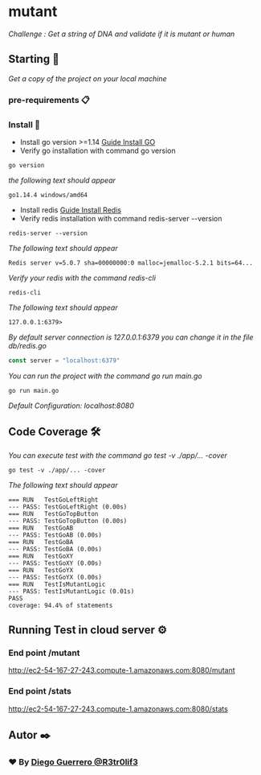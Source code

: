 # mutant
_Challenge :  Get a string of DNA and validate if it is mutant or human_
## Starting 🚀

_Get a copy of the project on your local machine_

### pre-requirements 📋

### Install 🔧

* Install go version >=1.14 [Guide Install GO ](https://golang.org/doc/install)
* Verify go installation with command go version
```
go version 

```
_the following text should appear_
```
go1.14.4 windows/amd64

```
* Install redis [Guide Install Redis ](https://redis.io/topics/quickstart)
* Verify redis installation with command redis-server --version
```
redis-server --version
```
_The following text should appear_
```
Redis server v=5.0.7 sha=00000000:0 malloc=jemalloc-5.2.1 bits=64...

```
_Verify your redis with the command redis-cli_
```
redis-cli

```

_The following text should appear_
```
127.0.0.1:6379> 

```
_By default server connection is 127.0.0.1:6379 you can change it in the file db/redis.go_

```go
const server = "localhost:6379"
```

_You can run the project with the command go run main.go_

```
go run main.go

```
_Default Configuration: localhost:8080_

## Code Coverage 🛠️

_You can execute test with the command go test -v ./app/... -cover_
```
go test -v ./app/... -cover

```
_The following text should appear_

```console
=== RUN   TestGoLeftRight
--- PASS: TestGoLeftRight (0.00s)
=== RUN   TestGoTopButton
--- PASS: TestGoTopButton (0.00s)
=== RUN   TestGoAB
--- PASS: TestGoAB (0.00s)
=== RUN   TestGoBA
--- PASS: TestGoBA (0.00s)
=== RUN   TestGoXY
--- PASS: TestGoXY (0.00s)
=== RUN   TestGoYX
--- PASS: TestGoYX (0.00s)
=== RUN   TestIsMutantLogic
--- PASS: TestIsMutantLogic (0.01s)
PASS
coverage: 94.4% of statements
```

## Running Test in cloud server ⚙️

### End point /mutant

http://ec2-54-167-27-243.compute-1.amazonaws.com:8080/mutant

### End point /stats

http://ec2-54-167-27-243.compute-1.amazonaws.com:8080/stats

## Autor ✒️

### ❤️ By [Diego Guerrero @R3tr0lif3](https://github.com/R3tr0Lif3)


